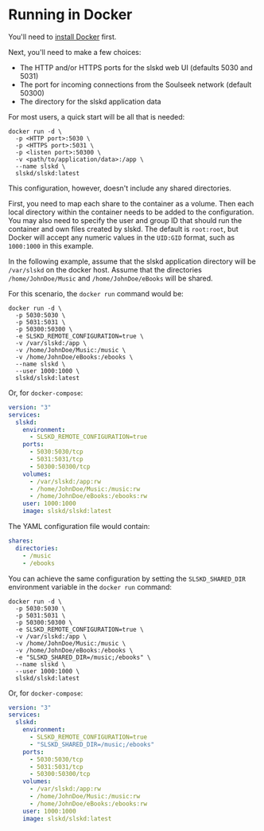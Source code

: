 # Running in Docker

You'll need to [install Docker](https://docs.docker.com/get-docker/) first.

Next, you'll need to make a few choices:

* The HTTP and/or HTTPS ports for the slskd web UI (defaults 5030 and 5031)
* The port for incoming connections from the Soulseek network (default 50300)
* The directory for the slskd application data

For most users, a quick start will be all that is needed:

```shell
docker run -d \
  -p <HTTP port>:5030 \
  -p <HTTPS port>:5031 \
  -p <listen port>:50300 \
  -v <path/to/application/data>:/app \
  --name slskd \
  slskd/slskd:latest
```

This configuration, however, doesn't include any shared directories.

First, you need to map each share to the container as a volume. Then each local directory within the container needs to be added to the configuration. You may also need to specify the user and group ID that should run the container and own files created by slskd. The default is `root:root`, but Docker will accept any numeric values in the `UID:GID` format, such as `1000:1000` in this example.

In the following example, assume that the slskd application directory will be `/var/slskd` on the docker host. Assume that the directories `/home/JohnDoe/Music` and `/home/JohnDoe/eBooks` will be shared. 


For this scenario, the `docker run` command would be:

```shell
docker run -d \
  -p 5030:5030 \
  -p 5031:5031 \
  -p 50300:50300 \
  -e SLSKD_REMOTE_CONFIGURATION=true \
  -v /var/slskd:/app \
  -v /home/JohnDoe/Music:/music \
  -v /home/JohnDoe/eBooks:/ebooks \
  --name slskd \
  --user 1000:1000 \
  slskd/slskd:latest
```

Or, for `docker-compose`:

```yaml
version: "3"
services:
  slskd:
    environment:
      - SLSKD_REMOTE_CONFIGURATION=true
    ports:
      - 5030:5030/tcp
      - 5031:5031/tcp
      - 50300:50300/tcp
    volumes:
      - /var/slskd:/app:rw
      - /home/JohnDoe/Music:/music:rw
      - /home/JohnDoe/eBooks:/ebooks:rw
    user: 1000:1000
    image: slskd/slskd:latest
```
The YAML configuration file would contain:

```yaml
shares:
  directories:
    - /music
    - /ebooks
```

You can achieve the same configuration by setting the `SLSKD_SHARED_DIR` environment variable in the `docker run` command:

```shell
docker run -d \
  -p 5030:5030 \
  -p 5031:5031 \
  -p 50300:50300 \
  -e SLSKD_REMOTE_CONFIGURATION=true \
  -v /var/slskd:/app \
  -v /home/JohnDoe/Music:/music \
  -v /home/JohnDoe/eBooks:/ebooks \
  -e "SLSKD_SHARED_DIR=/music;/ebooks" \
  --name slskd \
  --user 1000:1000 \
  slskd/slskd:latest
```

Or, for `docker-compose`:

```yaml
version: "3"
services:
  slskd:
    environment:
      - SLSKD_REMOTE_CONFIGURATION=true
      - "SLSKD_SHARED_DIR=/music;/ebooks"
    ports:
      - 5030:5030/tcp
      - 5031:5031/tcp
      - 50300:50300/tcp
    volumes:
      - /var/slskd:/app:rw
      - /home/JohnDoe/Music:/music:rw
      - /home/JohnDoe/eBooks:/ebooks:rw
    user: 1000:1000
    image: slskd/slskd:latest
```